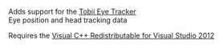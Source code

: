 ﻿Adds support for the [Tobii Eye Tracker](https://tobiigaming.com/)  
Eye position and head tracking data  

Requires the [Visual C++ Redistributable for Visual Studio 2012](https://www.microsoft.com/en-us/download/details.aspx?id=30679)

